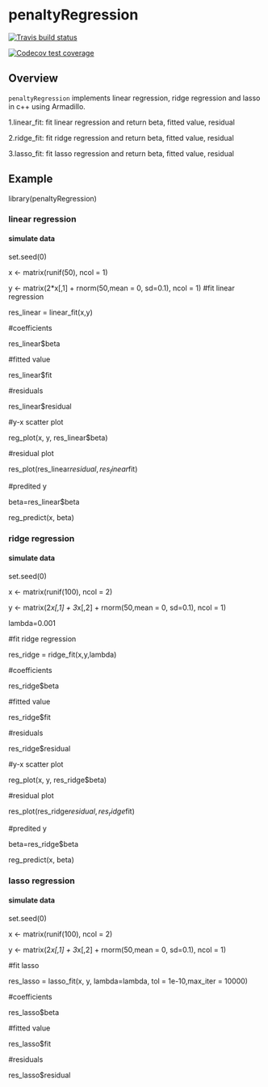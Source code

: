 # penaltyRegression
  <!-- badges: start -->
  [![Travis build status](https://travis-ci.org/schi006/penaltyRegression.svg?branch=master)](https://travis-ci.org/schi006/penaltyRegression)
  <!-- badges: end -->
  <!-- badges: start -->
  [![Codecov test coverage](https://codecov.io/gh/schi006/penaltyRegression/branch/master/graph/badge.svg)](https://codecov.io/gh/schi006/penaltyRegression?branch=master)
  <!-- badges: end -->
  
## Overview
`penaltyRegression` implements linear regression, ridge regression and lasso in c++ using Armadillo.

1.linear_fit: fit linear regression and return beta, fitted value, residual 

2.ridge_fit: fit ridge regression and return beta, fitted value, residual 

3.lasso_fit: fit lasso regression and return beta, fitted value, residual

## Example

library(penaltyRegression)

### linear regression

#### simulate data
set.seed(0)

x <- matrix(runif(50), ncol = 1)

y <- matrix(2*x[,1] + rnorm(50,mean = 0, sd=0.1), ncol = 1)
#fit linear regression

res_linear = linear_fit(x,y)

#coefficients

res_linear$beta

#fitted value

res_linear$fit

#residuals

res_linear$residual

#y-x scatter plot

reg_plot(x, y, res_linear$beta)

#residual plot

res_plot(res_linear$residual, res_linear$fit)

#predited y

beta=res_linear$beta

reg_predict(x, beta)


### ridge regression

#### simulate data
set.seed(0)

x <- matrix(runif(100), ncol = 2)

y <- matrix(2*x[,1] + 3*x[,2] + rnorm(50,mean = 0, sd=0.1), ncol = 1)

lambda=0.001

#fit ridge regression

res_ridge = ridge_fit(x,y,lambda)

#coefficients

res_ridge$beta

#fitted value

res_ridge$fit

#residuals

res_ridge$residual

#y-x scatter plot

reg_plot(x, y, res_ridge$beta)

#residual plot

res_plot(res_ridge$residual, res_ridge$fit)

#predited y

beta=res_ridge$beta

reg_predict(x, beta)



### lasso regression

#### simulate data
set.seed(0)

x <- matrix(runif(100), ncol = 2)

y <- matrix(2*x[,1] + 3*x[,2] + rnorm(50,mean = 0, sd=0.1), ncol = 1)

#fit lasso

res_lasso = lasso_fit(x, y, lambda=lambda, tol = 1e-10,max_iter = 10000)

#coefficients

res_lasso$beta

#fitted value

res_lasso$fit

#residuals

res_lasso$residual


